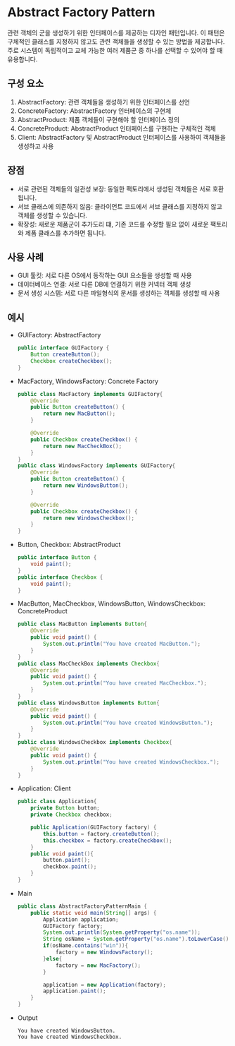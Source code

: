# Abstract Factory Pattern
관련 객체의 군을 생성하기 위한 인터페이스를 제공하는 디자인 패턴입니다. 이 패턴은 구체적인 클래스를 지정하지 않고도 관련 객체들을 생성할 수 있는 방법을 제공합니다.
주로 시스템이 독립적이고 교체 가능한 여러 제품군 중 하나를 선택할 수 있어야 할 때 유용합니다.

## 구성 요소
1. AbstractFactory: 관련 객체들을 생성하기 위한 인터페이스를 선언
2. ConcreteFactory: AbstractFactory 인터페이스의 구현체
3. AbstractProduct: 제품 객체들이 구현해야 할 인터페이스 정의
4. ConcreteProduct: AbstractProduct 인터페이스를 구현하는 구체적인 객체
5. Client: AbstractFactory 및 AbstractProduct 인터페이스를 사용하여 객체들을 생성하고 사용

## 장점
* 서로 관련된 객체들의 일관성 보장: 동일한 팩토리에서 생성된 객체들은 서로 호환됩니다.
* 서브 클래스에 의존하지 않음: 클라이언트 코드에서 서브 클래스를 지정하지 않고 객체를 생성할 수 있습니다.
* 확장성: 새로운 제품군이 추가도리 떄, 기존 코드를 수정할 필요 없이 새로운 팩토리와 제품 클래스를 추가하면 됩니다.

## 사용 사례
* GUI 툴킷: 서로 다른 OS에서 동작하는 GUI 요소들을 생성할 때 사용
* 데이터베이스 연결: 서로 다른 DB에 연결하기 위한 커넥터 객체 생성
* 문서 생성 시스템: 서로 다른 파일형식의 문서를 생성하는 객체를 생성할 때 사용

## 예시 

* GUIFactory: AbstractFactory
    ```java
    public interface GUIFactory {
        Button createButton();
        Checkbox createCheckbox();
    }
    ```
  
* MacFactory, WindowsFactory: Concrete Factory
    ```java
    public class MacFactory implements GUIFactory{
        @Override
        public Button createButton() {
            return new MacButton();
        }
    
        @Override
        public Checkbox createCheckbox() {
            return new MacCheckBox();
        }
    }
    public class WindowsFactory implements GUIFactory{
        @Override
        public Button createButton() {
            return new WindowsButton();
        }
    
        @Override
        public Checkbox createCheckbox() {
            return new WindowsCheckbox();
        }
    }
    ```
  
* Button, Checkbox: AbstractProduct 
    ```java
    public interface Button {
        void paint();
    }
    public interface Checkbox {
        void paint();
    }
    ```

* MacButton, MacCheckbox, WindowsButton, WindowsCheckbox: ConcreteProduct
    ```java
    public class MacButton implements Button{
        @Override
        public void paint() {
            System.out.println("You have created MacButton.");
        }
    }
    public class MacCheckBox implements Checkbox{
        @Override
        public void paint() {
            System.out.println("You have created MacCheckbox.");
        }
    }
    public class WindowsButton implements Button{
        @Override
        public void paint() {
            System.out.println("You have created WindowsButton.");
        }
    }
    public class WindowsCheckbox implements Checkbox{
        @Override
        public void paint() {
            System.out.println("You have created WindowsCheckbox.");
        }
    }
    ```
  
* Application: Client
    ```java
    public class Application{
        private Button button;
        private Checkbox checkbox;
    
        public Application(GUIFactory factory) {
            this.button = factory.createButton();
            this.checkbox = factory.createCheckbox();
        }
        public void paint(){
            button.paint();
            checkbox.paint();
        }
    }
    ```

* Main
    ```java
    public class AbstractFactoryPatternMain {
        public static void main(String[] args) {
            Application application;
            GUIFactory factory;
            System.out.println(System.getProperty("os.name"));
            String osName = System.getProperty("os.name").toLowerCase();
            if(osName.contains("win")){
                factory = new WindowsFactory();
            }else{
                factory = new MacFactory();
            }
    
            application = new Application(factory);
            application.paint();
        }
    }
    ```
  
* Output
    ```shell
    You have created WindowsButton.
    You have created WindowsCheckbox.
    ```

